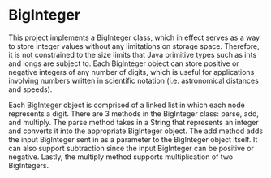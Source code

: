 # BigInteger

This project implements a BigInteger class, which in effect serves as a way to store integer values without any limitations on storage space. Therefore, it is not constrained to the size limits that Java primitive types such as ints and longs are subject to. Each BigInteger object can store positive or negative integers of any number of digits, which is useful for applications involving numbers written in scientific notation (i.e. astronomical distances and speeds). 

Each BigInteger object is comprised of a linked list in which each node represents a digit. There are 3 methods in the BigInteger class: parse, add, and multiply. The parse method takes in a String that represents an integer and converts it into the appropriate BigInteger object. The add method adds the input BigInteger sent in as a parameter to the BigInteger object itself. It can also support subtraction since the input BigInteger can be positive or negative. Lastly, the multiply method supports multiplication of two BigIntegers.
